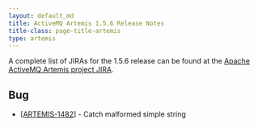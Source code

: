 ```yaml
--- 
layout: default_md
title: ActiveMQ Artemis 1.5.6 Release Notes
title-class: page-title-artemis
type: artemis
---
```


A complete list of JIRAs for the 1.5.6 release can be found at the [Apache ActiveMQ Artemis project JIRA](https://issues.apache.org/jira/secure/ReleaseNote.jspa?projectId=12315920&version=12340547).

Bug
---
* \[[ARTEMIS-1482](https://issues.apache.org/jira/browse/ARTEMIS-1482)\] - Catch malformed simple string
